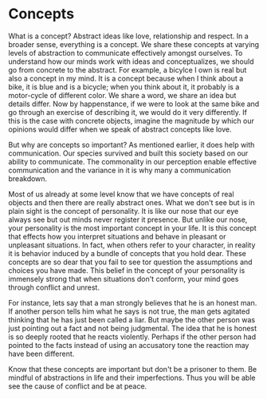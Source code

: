 # Concepts

What is a concept? Abstract ideas like love, relationship and respect. In a broader sense, everything is a concept. 
We share these concepts at varying levels of abstraction to communicate effectively amongst ourselves. 
To understand how our minds work with ideas and conceptualizes,  we should go from concrete to the abstract. For example, a bicylce I own is real 
but also a concept in my mind. It is a concept because when I think about a bike, it is blue and is a bicycle; when you think about it, 
it probably is a motor-cycle of different color. We share a word, we share an idea but details differ. Now by happenstance, 
if we were to look at the same bike and go through an exercise of describing it, we would do it very differently.
If this is the case with concrete objects, imagine the magnitude by which our opinions would differ when we speak of abstract concepts like love.

But why are concepts so important? As mentioned earlier, it does help with communication. Our species survived and 
built this society based on our ability to communicate. The commonality in our perception enable effective communication 
and the variance in it is why many a communication breakdown.

Most of us already at some level know that we have concepts of real objects and then there are really abstract ones.
What we don't see but is in plain sight is the concept of personality. 
It is like our nose that our eye always see but out minds never register it presence. But unlike our nose,
your personality is the most important concept in your life. 
It is this concept that effects how you interpret situations and behave in pleasant or unpleasant situations. 
In fact, when others refer to your character, in reality it is behavior induced by a bundle of concepts that you hold dear. 
These concepts are so dear that you fail to see tor question the assumptions and choices you have made. 
This belief in the concept of your personality is immensely strong that when situations don't conform, your mind goes through conflict and unrest.

For instance, lets say that a man strongly believes that he is an honest man. If another person tells him what he says is not true, 
the man gets agitated thinking that he has just been called a liar. 
But maybe the other person was just pointing out a fact and not being judgmental. 
The idea that he is honest is so deeply rooted that he reacts violently. 
Perhaps if the other person had pointed to the facts instead of using an accusatory tone the reaction may have been different.

Know that these concepts are important but don't be a prisoner to them. 
Be mindful of abstractions in life and their imperfections. 
Thus you will be able see the cause of conflict and be at peace.
